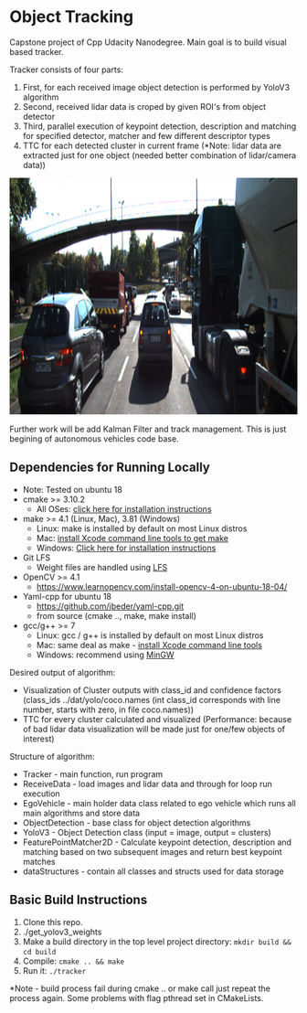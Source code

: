 # Object Tracking

Capstone project of Cpp Udacity Nanodegree. Main goal is to build visual based tracker. 

Tracker consists of four parts:
1. First, for each received image object detection is performed by YoloV3 algorithm
2. Second, received lidar data is croped by given ROI's from object detector
3. Third, parallel execution of keypoint detection, description and matching for specified detector, matcher and few different descriptor types
4. TTC for each detected cluster in current frame (*Note: lidar data are extracted just for one object (needed better combination of lidar/camera data))

<img src="image_02/data/0000000001.png" width="779" height="414" />

Further work will be add Kalman Filter and track management. This is just begining of autonomous vehicles code base.

## Dependencies for Running Locally
* Note: Tested on ubuntu 18
* cmake >= 3.10.2
  * All OSes: [click here for installation instructions](https://cmake.org/install/)
* make >= 4.1 (Linux, Mac), 3.81 (Windows)
  * Linux: make is installed by default on most Linux distros
  * Mac: [install Xcode command line tools to get make](https://developer.apple.com/xcode/features/)
  * Windows: [Click here for installation instructions](http://gnuwin32.sourceforge.net/packages/make.htm)
* Git LFS
  * Weight files are handled using [LFS](https://git-lfs.github.com/)
* OpenCV >= 4.1
  * https://www.learnopencv.com/install-opencv-4-on-ubuntu-18-04/
* Yaml-cpp for ubuntu 18 
  * https://github.com/jbeder/yaml-cpp.git  
  * from source (cmake .., make, make install)
* gcc/g++ >= 7
  * Linux: gcc / g++ is installed by default on most Linux distros
  * Mac: same deal as make - [install Xcode command line tools](https://developer.apple.com/xcode/features/)
  * Windows: recommend using [MinGW](http://www.mingw.org/)

Desired output of algorithm:
* Visualization of Cluster outputs with class_id and confidence factors (class_ids ../dat/yolo/coco.names (int class_id corresponds with line number, starts with zero, in file coco.names)) 
* TTC for every cluster calculated and visualized (Performance: because of bad lidar data visualization will be made just for one/few objects of interest)

Structure of algorithm:
* Tracker - main function, run program
* ReceiveData - load images and lidar data and through for loop run execution
* EgoVehicle - main holder data class related to ego vehicle which runs all main algorithms and store data
* ObjectDetection - base class for object detection algorithms
* YoloV3 - Object Detection class  (input = image, output = clusters)
* FeaturePointMatcher2D - Calculate keypoint detection, description and matching based on two subsequent images and return best keypoint matches 
* dataStructures - contain all classes and structs used for data storage

## Basic Build Instructions

1. Clone this repo.
2. ./get_yolov3_weights
3. Make a build directory in the top level project directory: `mkdir build && cd build`
4. Compile: `cmake .. && make`
5. Run it: `./tracker`

*Note - build process fail during cmake .. or make call just repeat the process again. Some problems with flag pthread set in CMakeLists.

